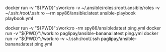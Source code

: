 docker run -v "${PWD}":/work:ro -v ~/.ansible/roles:/root/.ansible/roles -v ~/.ssh:/root/.ssh:ro --rm spy86/ansible:latest ansible-playbook playbook.yml

docker run -v "${PWD}":/work:ro -rm spy86/ansible:latest ping.yml
docker run -v "${PWD}":/work:ro paglipay/ansible-banana:latest ping.yml
docker run -v "${PWD}":/work:ro -v ~/.ssh:/root/.ssh paglipay/ansible-banana:latest ping.yml